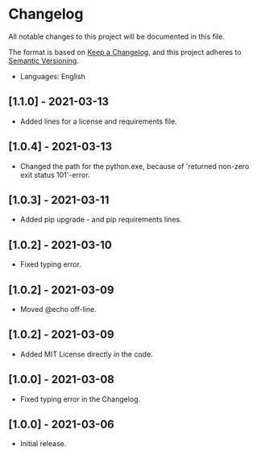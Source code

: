 # Changelog

All notable changes to this project will be documented in this file.

The format is based on [Keep a Changelog](https://keepachangelog.com/en/1.0.0/),
and this project adheres to [Semantic Versioning](https://semver.org/spec/v2.0.0.html).

- Languages: English

## [1.1.0] - 2021-03-13
- Added lines for a license and requirements file.

## [1.0.4] - 2021-03-13
- Changed the path for the python.exe, because of 'returned non-zero exit status 101'-error.

## [1.0.3] - 2021-03-11
- Added pip upgrade - and pip requirements lines.

## [1.0.2] - 2021-03-10

- Fixed typing error.

## [1.0.2] - 2021-03-09

- Moved @echo off-line.

## [1.0.2] - 2021-03-09

- Added MIT License directly in the code.

## [1.0.0] - 2021-03-08

- Fixed typing error in the Changelog.

## [1.0.0] - 2021-03-06

- Initial release.
